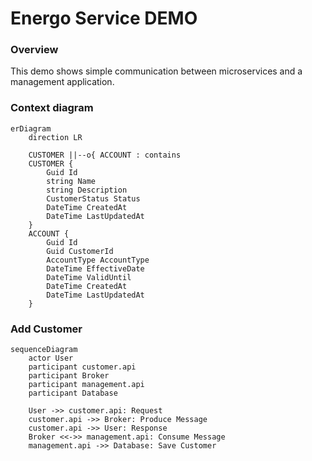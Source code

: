 # Energo Service DEMO


### Overview
This demo shows simple communication between microservices and a management application.

### Context diagram

```mermaid
erDiagram
    direction LR
    
    CUSTOMER ||--o{ ACCOUNT : contains
    CUSTOMER {
        Guid Id
        string Name
        string Description
        CustomerStatus Status
        DateTime CreatedAt
        DateTime LastUpdatedAt
    }
    ACCOUNT {
        Guid Id
        Guid CustomerId
        AccountType AccountType
        DateTime EffectiveDate
        DateTime ValidUntil
        DateTime CreatedAt
        DateTime LastUpdatedAt
    }
```

### Add Customer

```mermaid
sequenceDiagram
    actor User
    participant customer.api
    participant Broker
    participant management.api
    participant Database

    User ->> customer.api: Request
    customer.api ->> Broker: Produce Message
    customer.api ->> User: Response
    Broker <<->> management.api: Consume Message
    management.api ->> Database: Save Customer
```
